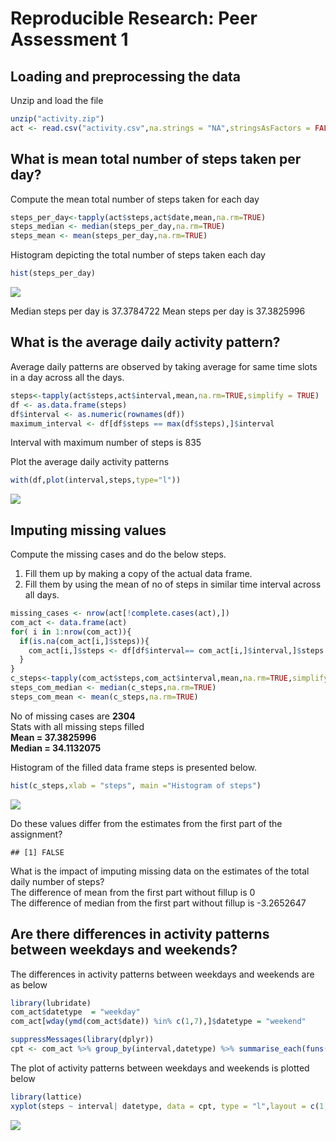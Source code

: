# Reproducible Research: Peer Assessment 1


## Loading and preprocessing the data

Unzip and load the file 


```r
unzip("activity.zip")
act <- read.csv("activity.csv",na.strings = "NA",stringsAsFactors = FALSE)
```


## What is mean total number of steps taken per day?

Compute the mean total number of steps taken for each day 

```r
steps_per_day<-tapply(act$steps,act$date,mean,na.rm=TRUE)
steps_median <- median(steps_per_day,na.rm=TRUE)
steps_mean <- mean(steps_per_day,na.rm=TRUE)
```

Histogram depicting the total number of steps taken each day


```r
hist(steps_per_day)
```

![](PA1_template_files/figure-html/unnamed-chunk-3-1.png) 

Median steps per day is 37.3784722
Mean steps per day is 37.3825996

## What is the average daily activity pattern?

Average daily patterns are observed by taking average for same time slots in a day across all the days.

```r
steps<-tapply(act$steps,act$interval,mean,na.rm=TRUE,simplify = TRUE)
df <- as.data.frame(steps)
df$interval <- as.numeric(rownames(df))
maximum_interval <- df[df$steps == max(df$steps),]$interval
```

Interval with maximum number of steps is 835

Plot the average daily activity patterns 

```r
with(df,plot(interval,steps,type="l"))
```

![](PA1_template_files/figure-html/unnamed-chunk-5-1.png) 


## Imputing missing values

Compute the missing cases and do the below steps.  

1. Fill them up by making a copy of the actual data frame.
2. Fill them by using the mean of no of steps in similar time interval across all days.


```r
missing_cases <- nrow(act[!complete.cases(act),])
com_act <- data.frame(act)
for( i in 1:nrow(com_act)){
  if(is.na(com_act[i,]$steps)){
    com_act[i,]$steps <- df[df$interval== com_act[i,]$interval,]$steps
  }
}
c_steps<-tapply(com_act$steps,com_act$interval,mean,na.rm=TRUE,simplify = TRUE)
steps_com_median <- median(c_steps,na.rm=TRUE)
steps_com_mean <- mean(c_steps,na.rm=TRUE)
```

No of missing cases are **2304**  
Stats with all missing steps filled  
**Mean = 37.3825996**  
**Median = 34.1132075**

Histogram of the filled data frame steps is presented below.

```r
hist(c_steps,xlab = "steps", main ="Histogram of steps")
```

![](PA1_template_files/figure-html/unnamed-chunk-7-1.png) 


Do these values differ from the estimates from the first part of the assignment? 

```
## [1] FALSE
```

What is the impact of imputing missing data on the estimates of the total daily number of steps?  
The difference of mean from the first part without fillup is 0  
The difference of median from the first part without fillup is -3.2652647  




## Are there differences in activity patterns between weekdays and weekends?

The differences in activity patterns between weekdays and weekends are as below

```r
library(lubridate)
com_act$datetype  = "weekday"
com_act[wday(ymd(com_act$date)) %in% c(1,7),]$datetype = "weekend"

suppressMessages(library(dplyr))
cpt <- com_act %>% group_by(interval,datetype) %>% summarise_each(funs(mean),steps)
```

The plot of activity patterns between weekdays and weekends is plotted below

```r
library(lattice)
xyplot(steps ~ interval| datetype, data = cpt, type = "l",layout = c(1,2),ylab = "Number of Steps")
```

![](PA1_template_files/figure-html/unnamed-chunk-9-1.png) 
